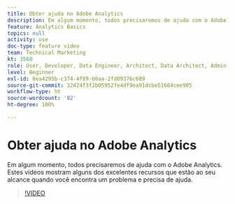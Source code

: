 ```yaml
---
title: Obter ajuda no Adobe Analytics
description: Em algum momento, todos precisaremos de ajuda com o Adobe Analytics. Estes vídeos mostram alguns dos excelentes recursos que estão ao seu alcance quando você encontra um problema e precisa de ajuda.
feature: Analytics Basics
topics: null
activity: use
doc-type: feature video
team: Technical Marketing
kt: 3568
role: User, Developer, Data Engineer, Architect, Data Architect, Admin, Leader
level: Beginner
exl-id: 8ea4295b-c374-4f89-b0aa-2fd09376c689
source-git-commit: 32424f3f2b05952fe4df9ea91dcbe51684cee905
workflow-type: ht
source-wordcount: '82'
ht-degree: 100%

---
```


# Obter ajuda no Adobe Analytics

Em algum momento, todos precisaremos de ajuda com o Adobe Analytics. Estes vídeos mostram alguns dos excelentes recursos que estão ao seu alcance quando você encontra um problema e precisa de ajuda.

>[!VIDEO](https://video.tv.adobe.com/v/28753/?quality=12)
